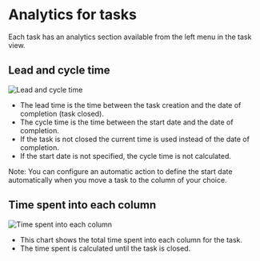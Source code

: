 Analytics for tasks
===================

Each task has an analytics section available from the left menu in the task view.

Lead and cycle time
-------------------

![Lead and cycle time](http://kanboard.net/screenshots/documentation/task-lead-cycle-time.png)

- The lead time is the time between the task creation and the date of completion (task closed).
- The cycle time is the time between the start date and the date of completion.
- If the task is not closed the current time is used instead of the date of completion.
- If the start date is not specified, the cycle time is not calculated.

Note: You can configure an automatic action to define the start date automatically when you move a task to the column of your choice.

Time spent into each column
---------------------------

![Time spent into each column](http://kanboard.net/screenshots/documentation/time-into-each-column.png)

- This chart shows the total time spent into each column for the task.
- The time spent is calculated until the task is closed.
